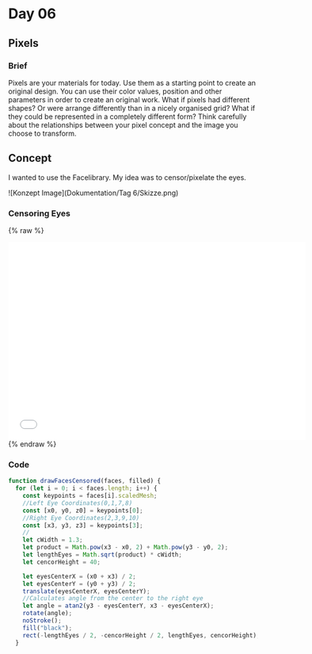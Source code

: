 # Day 06

## Pixels

### Brief

Pixels are your materials for today. Use them as a starting point to create an original design. You can use their color values, position and other parameters in order to create an original work. What if pixels had different shapes? Or were arrange differently than in a nicely organised grid? What if they could be represented in a completely different form? Think carefully about the relationships between your pixel concept and the image you choose to transform.

## Concept

I wanted to use the Facelibrary. My idea was to censor/pixelate the eyes.

![Konzept Image](Dokumentation/Tag 6/Skizze.png)

### Censoring Eyes

{% raw %}

<iframe src="projects/Day6_Pixels/pixels_2/index.html" width="600" height="400" frameborder="no"></iframe>
{% endraw %}

### Code

```js
function drawFacesCensored(faces, filled) {
  for (let i = 0; i < faces.length; i++) {
    const keypoints = faces[i].scaledMesh;
    //Left Eye Coordinates(0,1,7,8)
    const [x0, y0, z0] = keypoints[0];
    //Right Eye Coordinates(2,3,9,10)
    const [x3, y3, z3] = keypoints[3];
    //
    let cWidth = 1.3;
    let product = Math.pow(x3 - x0, 2) + Math.pow(y3 - y0, 2);
    let lengthEyes = Math.sqrt(product) * cWidth;
    let cencorHeight = 40;

    let eyesCenterX = (x0 + x3) / 2;
    let eyesCenterY = (y0 + y3) / 2;
    translate(eyesCenterX, eyesCenterY);
    //Calculates angle from the center to the right eye
    let angle = atan2(y3 - eyesCenterY, x3 - eyesCenterX);
    rotate(angle);
    noStroke();
    fill("black");
    rect(-lengthEyes / 2, -cencorHeight / 2, lengthEyes, cencorHeight);
  }
```
